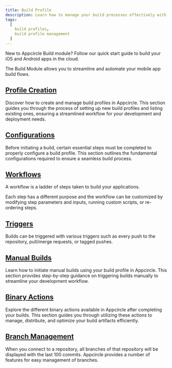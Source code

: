 ```yaml
---
title: Build Profile
description: Learn how to manage your build processes effectively with Appcircle. Optimize your build configurations, manage branches, and automate your build pipeline for efficient app development.
tags:
  [
    build profiles,
    build profile management
  ]
---
```


New to Appcircle Build module? Follow our quick start guide to build your iOS and Android apps in the cloud.

The Build Module allows you to streamline and automate your mobile app build flows.

## [Profile Creation](/build/build-process-management/profile-creation)

Discover how to create and manage build profiles in Appcircle. This section guides you through the process of setting up new build profiles and listing existing ones, ensuring a streamlined workflow for your development and deployment needs.

## [Configurations](/build/build-process-management/configurations)

Before initiating a build, certain essential steps must be completed to properly configure a build profile. This section outlines the fundamental configurations required to ensure a seamless build process.

## [Workflows](/build/build-process-management/build-workflows)

A workflow is a ladder of steps taken to build your applications.

Each step has a different purpose and the workflow can be customized by modifying step parameters and inputs, running custom scripts, or re-ordering steps.

## [Triggers](/build/build-process-management/build-manually-or-with-triggers)

Builds can be triggered with various triggers such as every push to the repository, pull/merge requests, or tagged pushes.

## [Manual Builds](/build/build-process-management/manual-builds)

Learn how to initiate manual builds using your build profile in Appcircle. This section provides step-by-step guidance on triggering builds manually to streamline your development workflow.

## [Binary Actions](/build/build-process-management/binary-actions)

Explore the different binary actions available in Appcircle after completing your builds. This section guides you through utilizing these actions to manage, distribute, and optimize your build artifacts efficiently.

## [Branch Management](/build/build-process-management/build-profile-branch-operations)

When you connect to a repository, all branches of that repository will be displayed with the last 100 commits. Appcircle provides a number of features for easy management of branches.